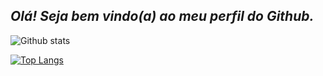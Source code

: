 ## __*Olá! Seja bem vindo(a) ao meu perfil do Github.*__
![Github stats](https://github-readme-stats.vercel.app/api?username=Jonasnascimento335&show_icons=true&theme=github_dark&border_radius=16&locale=pt-br&)

[![Top Langs](https://github-readme-stats.vercel.app/api/top-langs/?username=Jonasnascimento335)](https://github.com/anuraghazra/github-readme-stats)
